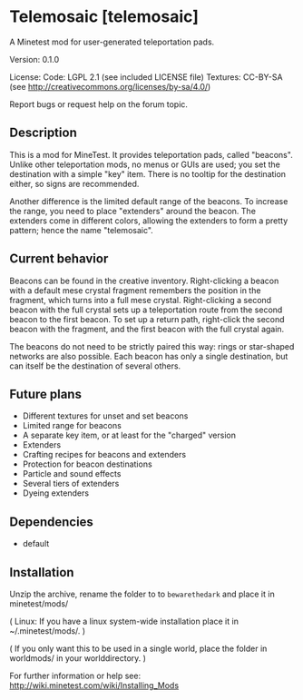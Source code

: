 Telemosaic [telemosaic]
=======================

A Minetest mod for user-generated teleportation pads.

Version: 0.1.0

License:
  Code: LGPL 2.1 (see included LICENSE file)
  Textures: CC-BY-SA (see http://creativecommons.org/licenses/by-sa/4.0/)

Report bugs or request help on the forum topic.

Description
-----------

This is a mod for MineTest. It provides teleportation pads, called
"beacons". Unlike other teleportation mods, no menus or GUIs are used;
you set the destination with a simple "key" item. There is no
tooltip for the destination either, so signs are recommended.

Another difference is the limited default range of the beacons.
To increase the range, you need to place "extenders" around the beacon.
The extenders come in different colors, allowing the extenders to
form a pretty pattern; hence the name "telemosaic".

Current behavior
----------------

Beacons can be found in the creative inventory. Right-clicking a
beacon with a default mese crystal fragment remembers the position
in the fragment, which turns into a full mese crystal. Right-clicking
a second beacon with the full crystal sets up a teleportation route
from the second beacon to the first beacon. To set up a return
path, right-click the second beacon with the fragment, and the
first beacon with the full crystal again.

The beacons do not need to be strictly paired this way: rings or
star-shaped networks are also possible. Each beacon has only a
single destination, but can itself be the destination of several
others.

Future plans
------------

* Different textures for unset and set beacons
* Limited range for beacons
* A separate key item, or at least for the "charged" version
* Extenders
* Crafting recipes for beacons and extenders
* Protection for beacon destinations
* Particle and sound effects
* Several tiers of extenders
* Dyeing extenders

Dependencies
------------
* default

Installation
------------

Unzip the archive, rename the folder to to `bewarethedark` and
place it in minetest/mods/

(  Linux: If you have a linux system-wide installation place
    it in ~/.minetest/mods/.  )

(  If you only want this to be used in a single world, place
    the folder in worldmods/ in your worlddirectory.  )

For further information or help see:
http://wiki.minetest.com/wiki/Installing_Mods

